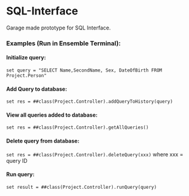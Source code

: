# SQL-Interface

Garage made prototype for SQL Interface.

### Examples (Run in Ensemble Terminal): ###
#### Initialize query: ####
`set query = "SELECT Name,SecondName, Sex, DateOfBirth FROM Project.Person"`

#### Add Query to database: ####
`set res = ##class(Project.Controller).addQueryToHistory(query)`

#### View all queries added to database: ####
`set res = ##class(Project.Controller).getAllQueries()`

#### Delete query from database: ####
`set res = ##class(Project.Controller).deleteQuery(xxx)`
where xxx = query ID

#### Run query: ####
`set result = ##class(Project.Controller).runQuery(query)`
